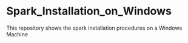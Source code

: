 # Spark_Installation_on_Windows
This repository shows the spark installation procedures on a Windows Machine
